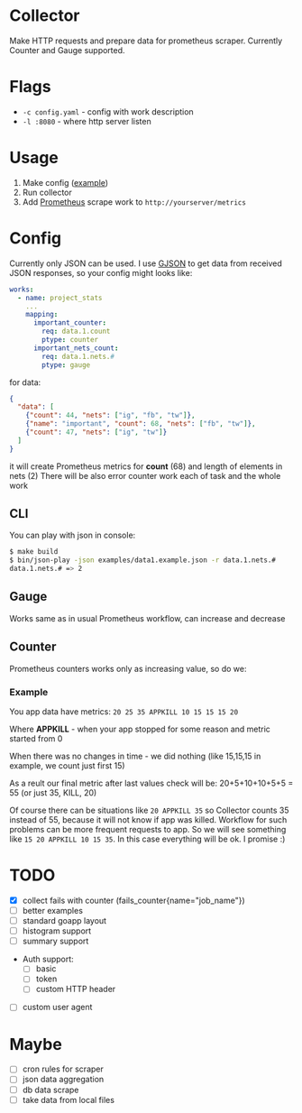 # Collector
Make HTTP requests and prepare data for prometheus scraper.
Currently Counter and Gauge supported.

# Flags
- `-c config.yaml` - config with work description
- `-l :8080` - where http server listen

# Usage
1. Make config ([example](examples/config.example.yaml))
2. Run collector
3. Add [Prometheus](https://prometheus.io/) scrape work to `http://yourserver/metrics`

# Config
Currently only JSON can be used.
I use [GJSON](https://github.com/tidwall/gjson) to get data from received JSON responses, so your config might looks like:
```yaml
works:
  - name: project_stats
    ...
    mapping:
      important_counter:
        req: data.1.count
        ptype: counter
      important_nets_count:
        req: data.1.nets.#
        ptype: gauge
```
for data:
```json
{
  "data": [
    {"count": 44, "nets": ["ig", "fb", "tw"]},
    {"name": "important", "count": 68, "nets": ["fb", "tw"]},
    {"count": 47, "nets": ["ig", "tw"]}
  ]
}
```
it will create Prometheus metrics for **count** (68) and length of elements in nets (2)
There will be also error counter work each of task and the whole work

## CLI
You can play with json in console:
```bash
$ make build
$ bin/json-play -json examples/data1.example.json -r data.1.nets.#
data.1.nets.# => 2
```

## Gauge
Works same as in usual Prometheus workflow, can increase and decrease

## Counter
Prometheus counters works only as increasing value, so do we:

### Example
You app data have metrics: `20 25 35 APPKILL 10 15 15 15 20`

Where **APPKILL** - when your app stopped for some reason and metric started from 0

When there was no changes in time - we did nothing (like 15,15,15 in example, we count just first 15)

As a reult our final metric after last values check will be: 20+5+10+10+5+5 = 55 (or just 35, KILL, 20)

Of course there can be situations like `20 APPKILL 35` so Collector counts 35 instead of 55, because it will not know if app was killed.
Workflow for such problems can be more frequent requests to app. So we will see something like `15 20 APPKILL 10 15 35`.
In this case everything will be ok. I promise :)

# TODO
- [x] collect fails with counter (fails_counter{name="job_name"})
- [ ] better examples
- [ ] standard goapp layout
- [ ] histogram support
- [ ] summary support
- Auth support:
  - [ ] basic
  - [ ] token
  - [ ] custom HTTP header
- [ ] custom user agent

# Maybe
- [ ] cron rules for scraper
- [ ] json data aggregation
- [ ] db data scrape
- [ ] take data from local files
